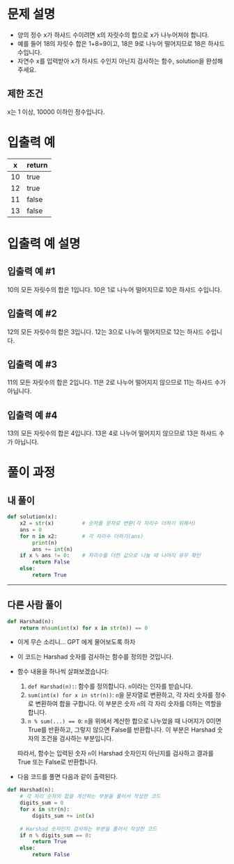 # 문제 설명
- 양의 정수 x가 하샤드 수이려면 x의 자릿수의 합으로 x가 나누어져야 합니다. 
- 예를 들어 18의 자릿수 합은 1+8=9이고, 18은 9로 나누어 떨어지므로 18은 하샤드 수입니다.
- 자연수 x를 입력받아 x가 하샤드 수인지 아닌지 검사하는 함수, solution을 완성해주세요.

## 제한 조건
x는 1 이상, 10000 이하인 정수입니다.

# 입출력 예
|x|return|
|--|--|
|10|true|
|12|true|
|11|false|
|13|false|

# 입출력 예 설명
## 입출력 예 #1
10의 모든 자릿수의 합은 1입니다. 10은 1로 나누어 떨어지므로 10은 하샤드 수입니다.

## 입출력 예 #2
12의 모든 자릿수의 합은 3입니다. 12는 3으로 나누어 떨어지므로 12는 하샤드 수입니다.

## 입출력 예 #3
11의 모든 자릿수의 합은 2입니다. 11은 2로 나누어 떨어지지 않으므로 11는 하샤드 수가 아닙니다.

## 입출력 예 #4
13의 모든 자릿수의 합은 4입니다. 13은 4로 나누어 떨어지지 않으므로 13은 하샤드 수가 아닙니다.

# 풀이 과정

## 내 풀이
```python
def solution(x):
    x2 = str(x)         # 숫자를 문자로 변환(각 자리수 더하기 위해서)
    ans = 0
    for n in x2:        # 각 자리수 더하기(ans)
        print(n)
        ans += int(n)   
    if x % ans != 0:    # 자리수를 더한 값으로 나눌 때 나머지 유무 확인
        return False
    else:
        return True
```

---

## 다른 사람 풀이
```python
def Harshad(n):
    return n%sum(int(x) for x in str(n)) == 0
```
- 이게 무슨 소리니... GPT 에게 물어보도록 하자

- 이 코드는 Harshad 숫자를 검사하는 함수를 정의한 것입니다. 
- 함수 내용을 하나씩 살펴보겠습니다:
    1. `def Harshad(n):`: 함수를 정의합니다. `n`이라는 인자를 받습니다.
    2. `sum(int(x) for x in str(n))`: `n`을 문자열로 변환하고, 각 자리 숫자를 정수로 변환하여 합을 구합니다. 이 부분은 숫자 `n`의 각 자리 숫자를 더하는 역할을 합니다.
    3. `n % sum(...) == 0`: `n`을 위에서 계산한 합으로 나누었을 때 나머지가 0이면 True를 반환하고, 그렇지 않으면 False를 반환합니다. 이 부분은 Harshad 숫자의 조건을 검사하는 부분입니다.

    따라서, 함수는 입력된 숫자 `n`이 Harshad 숫자인지 아닌지를 검사하고 결과를 True 또는 False로 반환합니다.

- 다음 코드를 풀면 다음과 같이 출력된다.
```python
def Harshad(n):
    # 각 자리 숫자의 합을 계산하는 부분을 풀어서 작성한 코드
    digits_sum = 0
    for x in str(n):
        digits_sum += int(x)
    
    # Harshad 숫자인지 검사하는 부분을 풀어서 작성한 코드
    if n % digits_sum == 0:
        return True
    else:
        return False
```
